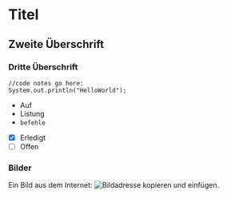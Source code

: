 # Titel

## Zweite Überschrift

### Dritte Überschrift

```
//code notes go here:
System.out.println("HelloWorld");
```

- Auf
- Listung
- `befehle`

- [x] Erledigt
- [ ] Offen

### Bilder

Ein Bild aus dem Internet:
![Bildadresse kopieren und einfügen.](https://pbs.twimg.com/media/FMtAtFDXoAEVfUd.jpg "Bild aus dem Internet")